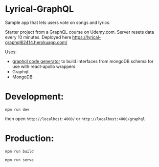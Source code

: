 # Lyrical-GraphQL
Sample app that lets users vote on songs and lyrics. 

Starter project from a GraphQL course on Udemy.com. Server resets data every 10 minutes.
Deployed here https://lyrical-graphql62414.herokuapp.com/

Uses:
 -  [graphql code generator](https://graphql-code-generator.com/) to build interfaces from
 mongoDB schema for use with react-apollo wrappers
 - Graphql
 - MongoDB
 

# Development:

`npm run dev`

then open `http://localhost:4000/` or `http://localhost:4000/graphql`

# Production:

`npm run build`

`npm run serve`
